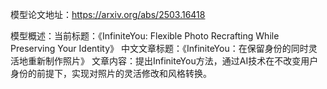 模型论文地址：https://arxiv.org/abs/2503.16418

模型概述：当前标题：《InfiniteYou: Flexible Photo Recrafting While Preserving Your Identity》
中文文章标题：《InfiniteYou：在保留身份的同时灵活地重新制作照片》
文章内容：提出InfiniteYou方法，通过AI技术在不改变用户身份的前提下，实现对照片的灵活修改和风格转换。
